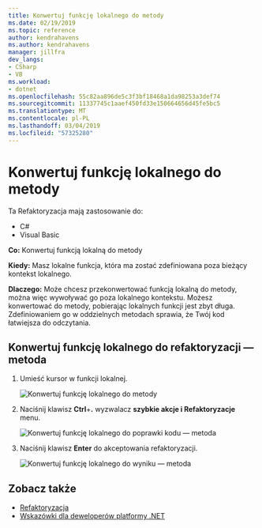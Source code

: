 ```yaml
---
title: Konwertuj funkcję lokalnego do metody
ms.date: 02/19/2019
ms.topic: reference
author: kendrahavens
ms.author: kendrahavens
manager: jillfra
dev_langs:
- CSharp
- VB
ms.workload:
- dotnet
ms.openlocfilehash: 55c82aa896de5c3f3bf18468a1da98253a3def74
ms.sourcegitcommit: 11337745c1aaef450fd33e150664656d45fe5bc5
ms.translationtype: MT
ms.contentlocale: pl-PL
ms.lasthandoff: 03/04/2019
ms.locfileid: "57325280"
---
```

# <a name="convert-local-function-to-method"></a>Konwertuj funkcję lokalnego do metody

Ta Refaktoryzacja mają zastosowanie do:

- C#
- Visual Basic

**Co:** Konwertuj funkcją lokalną do metody

**Kiedy:** Masz lokalne funkcja, która ma zostać zdefiniowana poza bieżący kontekst lokalnego.

**Dlaczego:** Może chcesz przekonwertować funkcją lokalną do metody, można więc wywoływać go poza lokalnego kontekstu. Możesz konwertować do metody, pobierając lokalnych funkcji jest zbyt długa. Zdefiniowaniem go w oddzielnych metodach sprawia, że Twój kod łatwiejsza do odczytania.

## <a name="convert-local-function-to-method-refactoring"></a>Konwertuj funkcję lokalnego do refaktoryzacji — metoda

1. Umieść kursor w funkcji lokalnej.

    ![Konwertuj funkcję lokalnego do metody](media/convert-local-function-to-method.png)

2. Naciśnij klawisz **Ctrl**+**.** wyzwalacz **szybkie akcje i Refaktoryzacje** menu.

    ![Konwertuj funkcję lokalnego do poprawki kodu — metoda](media/convert-local-function-to-method-codefix.png)

2. Naciśnij klawisz **Enter** do akceptowania refaktoryzacji.

    ![Konwertuj funkcję lokalnego do wyniku — metoda](media/convert-local-function-to-method-result.png)

## <a name="see-also"></a>Zobacz także

- [Refaktoryzacja](../refactoring-in-visual-studio.md)
- [Wskazówki dla deweloperów platformy .NET](../../ide/visual-studio-2017-for-dotnet-developers.md)
